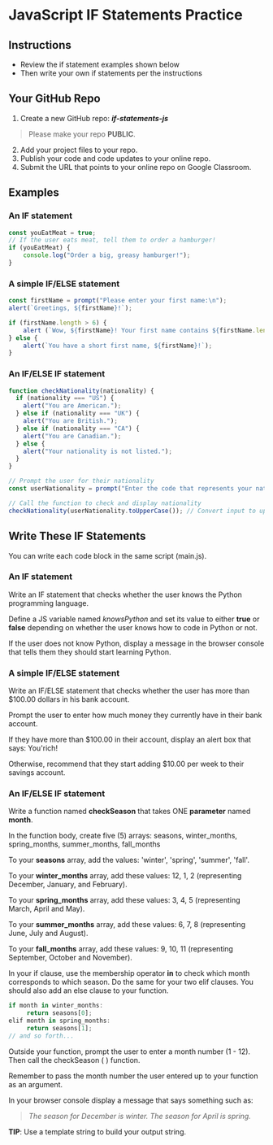 # JavaScript IF Statements Practice
## Instructions

- Review the if statement examples shown below
- Then write your own if statements per the instructions

## Your GitHub Repo

1. Create a new GitHub repo: ***if-statements-js***

>Please make your repo **PUBLIC**.

2. Add your project files to your repo.
3. Publish your code and code updates to your online repo.
4. Submit the URL that points to your online repo on Google Classroom.

## Examples

### An IF statement

```javascript
const youEatMeat = true;
// If the user eats meat, tell them to order a hamburger!
if (youEatMeat) {
    console.log("Order a big, greasy hamburger!");
}
```

### A simple IF/ELSE statement
```javascript
const firstName = prompt("Please enter your first name:\n");
alert(`Greetings, ${firstName}!`);

if (firstName.length > 6) { 
	alert (`Wow, ${firstName}! Your first name contains ${firstName.length} characters!`);
} else {
	alert(`You have a short first name, ${firstName}!`);
}
```

### An IF/ELSE IF statement
```javascript
function checkNationality(nationality) {
  if (nationality === "US") {
    alert("You are American.");
  } else if (nationality === "UK") {
    alert("You are British.");
  } else if (nationality === "CA") {
    alert("You are Canadian.");
  } else {
    alert("Your nationality is not listed.");
  }
}

// Prompt the user for their nationality
const userNationality = prompt("Enter the code that represents your nationality: (US, UK, CA)\n");

// Call the function to check and display nationality
checkNationality(userNationality.toUpperCase()); // Convert input to uppercase using the JS toUpperCase ( ) method
```

## Write These IF Statements

You can write each code block in the same script (main.js).

### An IF statement
Write an IF statement that checks whether the user knows the Python programming language.  

Define a JS variable named *knowsPython* and set its value to either **true** or **false** depending on whether the user knows how to code in Python or not.

If the user does not know Python, display a message in the browser console that tells them they should start learning Python.

### A simple IF/ELSE statement

Write an IF/ELSE statement that checks whether the user has more than $100.00 dollars in his bank account.

Prompt the user to enter how much money they currently have in their bank account.

If they have more than $100.00 in their account, display an alert box that says: You'rich!

Otherwise, recommend that they start adding $10.00 per week to their savings account.

### An IF/ELSE IF statement

Write a function named **checkSeason** that takes ONE **parameter** named **month**.

In the function body, create five (5) arrays: seasons, winter_months, spring_months, summer_months, fall_months

To your **seasons** array, add the values: 'winter', 'spring', 'summer', 'fall'.

To your **winter_months** array, add these values: 12, 1, 2 (representing December, January, and February).

To your **spring_months** array, add these values: 3, 4, 5 (representing March, April and May).

To your **summer_months** array, add these values: 6, 7, 8 (representing June, July and August).

To your **fall_months** array, add these values: 9, 10, 11 (representing September, October and November).

In your if clause, use the membership operator **in** to check which month corresponds to which season.  Do the same for your two elif clauses.  You should also add an else clause to your function.
```javascript
if month in winter_months:
     return seasons[0];
elif month in spring_months:
     return seasons[1];
// and so forth...
```

Outside your function, prompt the user to enter a month number (1 - 12).
Then call the checkSeason ( ) function.   

Remember to pass the month number the user entered up to your function as an argument.

In your browser console display a message that says something such as:

> *The season for December is winter.*
> *The season for April is spring.*

**TIP**: Use a template string to build your output string.

